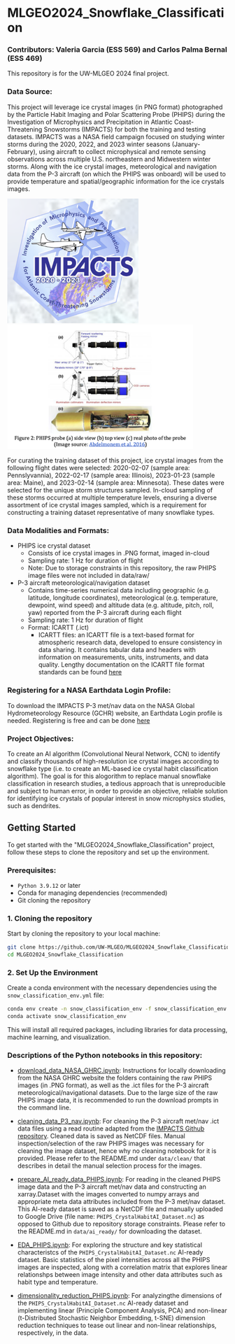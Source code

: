 # MLGEO2024_Snowflake_Classification
### Contributors: Valeria Garcia (ESS 569) and Carlos Palma Bernal (ESS 469)

This repository is for the UW-MLGEO 2024 final project.

### **Data Source:**

This project will leverage ice crystal images (in PNG format) photographed by the Particle Habit Imaging and Polar Scattering Probe (PHIPS) during the Investigation of Microphysics and Precipitation in Atlantic Coast-Threatening Snowstorms (IMPACTS) for both the training and testing datasets. IMPACTS was a NASA field campaign focused on studying winter storms during the 2020, 2022, and 2023 winter seasons (January-February), using aircraft to collect microphysical and remote sensing observations across multiple U.S. northeastern and Midwestern winter storms. Along with the ice crystal images, meteorological and navigation data from the P-3 aircraft (on which the PHIPS was onboard) will be used to provide temperature and spatial/geographic information for the ice crystals images. 

<img src="https://github.com/UW-MLGEO/MLGEO2024_Snowflake_Classification/blob/main/IMPACTS_logo.png" alt="IMPACTS logo" width="300"> <img src="https://github.com/UW-MLGEO/MLGEO2024_Snowflake_Classification/blob/main/PHIPS_instrument.png" alt="PHIPS Instrument" width="425">

For curating the training dataset of this project, ice crystal images from the following flight dates were selected: 2020-02-07 (sample area: Pennslyvannia), 2022-02-17 (sample area: Illinois), 2023-01-23 (sample area: Maine), and 2023-02-14 (sample area: Minnesota). These dates were selected for the unique storm structures sampled. In-cloud sampling of these storms occurred at multiple temperature levels, ensuring a diverse assortment of ice crystal images sampled, which is a requirement for constructing a training dataset representative of many snowflake types. 

### **Data Modalities and Formats:**
* PHIPS ice crystal dataset
  * Consists of ice crystal images in .PNG format, imaged in-cloud
  * Sampling rate: 1 Hz for duration of flight
  * Note: Due to storage constraints in this repository, the raw PHIPS image files were not included in data/raw/
* P-3 aircraft meteorological/navigation dataset
  * Contains time-series numerical data including geographic (e.g. latitude, longitude coordinates), meteorological (e.g. temperature, dewpoint, wind speed) and altitude data (e.g. altitude, pitch, roll, yaw) reported from the P-3 aircraft during each flight
  * Sampling rate: 1 Hz for duration of flight
  * Format: ICARTT (.ict)
    * ICARTT files: an ICARTT file is a text-based format for atmospheric research data, developed to ensure consistency in data sharing. It contains tabular data and headers with information on measurements, units, instruments, and data quality. Lengthy documentation on the ICARTT file format standards can be found [here](https://www.earthdata.nasa.gov/s3fs-public/imported/ESDS-RFC-029v2.pdf)

### **Registering for a NASA Earthdata Login Profile:**

To download the IMPACTS P-3 met/nav data on the NASA Global Hydrometeorology Resource (GCHR) website, an Earthdata Login profile is needed. Registering is free and can be done [here](https://urs.earthdata.nasa.gov/users/new?client_id=OLpAZlE4HqIOMr0TYqg7UQ&redirect_uri=https%3A%2F%2Fd53njncz5taqi.cloudfront.net%2Furs_callback&response_type=code&state=https%3A%2F%2Fsearch.earthdata.nasa.gov%2Fsearch%3Fq%3Dp3metnavimpacts%26ee%3Dprod)

### **Project Objectives:**
To create an AI algorithm (Convolutional Neural Network, CCN) to identify and classify thousands of high-resolution ice crystal images according to snowflake type (i.e. to create an ML-based ice crystal habit classification algorithm). The goal is for this alogorithm to replace manual snowflake classification in research studies, a tedious approach that is unreproducible and subject to human error, in order to provide an objective, reliable solution for identifying ice crystals of popular interest in snow microphysics studies, such as dendrites. 

## Getting Started 

To get started with the "MLGEO2024_Snowflake_Classification" project, follow these steps to clone the repository and set up the environment.

### **Prerequisites:**
* `Python 3.9.12` or later
* Conda for managing dependencies (recommended)
* Git cloning the repository

### **1. Cloning the repository**
Start by cloning the repository to your local machine:
```bash 
git clone https://github.com/UW-MLGEO/MLGEO2024_Snowflake_Classification.git
cd MLGEO2024_Snowflake_Classification
```
### **2. Set Up the Environment**
Create a conda environment with the necessary dependencies using the `snow_classification_env.yml` file:
```bash 
conda env create -n snow_classification_env -f snow_classification_env.yml
conda activate snow_classification_env
```
This will install all required packages, including libraries for data processing, machine learning, and visualization.


### **Descriptions of the Python notebooks in this repository:**
- [download_data_NASA_GHRC.ipynb](https://github.com/UW-MLGEO/MLGEO2024_Snowflake_Classification/blob/main/notebooks/download_data_NASA_GHRC.ipynb): Instructions for locally downloading from the NASA GHRC website the folders containing the raw PHIPS images (in .PNG format), as well as the .ict files for the P-3 aircraft meteorological/navigational datasets. Due to the large size of the raw PHIPS image data, it is recommended to run the download prompts in the command line.
  
- [cleaning_data_P3_nav.ipynb](https://github.com/UW-MLGEO/MLGEO2024_Snowflake_Classification/blob/main/notebooks/cleaning_data_P3_nav.ipynb): For cleaning the P-3 aircraft met/nav .ict data files using a read routine adapted from the [IMPACTS Github repository](https://github.com/joefinlon/impacts_tools.git). Cleaned data is saved as NetCDF files. Manual inspection/selection of the raw PHIPS images was necessary for cleaning the image dataset, hence why no cleaning notebook for it is provided. Please refer to the README.md under `data/clean/` that describes in detail the manual selection process for the images.
  
- [prepare_AI_ready_data_PHIPS.ipynb](https://github.com/UW-MLGEO/MLGEO2024_Snowflake_Classification/blob/main/notebooks/prepare_AI_ready_data_PHIPS.ipynb): For reading in the cleaned PHIPS image data and the P-3 aircraft met/nav data and constructing an xarray.Dataset with the images converted to numpy arrays and appropriate meta data attributes included from the P-3 met/nav dataset. This AI-ready dataset is saved as a NetCDF file and manually uploaded to Google Drive (file name: `PHIPS_CrystalHabitAI_Dataset.nc`) as opposed to Github due to repository storage constraints. Please refer to the README.md in `data/ai_ready/` for downloading the dataset.
  
- [EDA_PHIPS.ipynb](https://github.com/UW-MLGEO/MLGEO2024_Snowflake_Classification/blob/main/notebooks/EDA_PHIPS.ipynb): For exploring the structure and key statistical characteristcs of the `PHIPS_CrystalHabitAI_Dataset.nc` AI-ready dataset. Basic statistics of the pixel intensities across all the PHIPS images are inspected, along with a correlation matrix that explores linear relationshps between image intensity and other data attributes such as habit type and temperature.
  
- [dimensionality_reduction_PHIPS.ipynb](https://github.com/UW-MLGEO/MLGEO2024_Snowflake_Classification/blob/main/notebooks/dimensionality_reduction_PHIPS.ipynb): For analyzingthe dimensions of the `PHIPS_CrystalHabitAI_Dataset.nc` AI-ready dataset and implementing linear (Principle Component Analysis, PCA) and non-linear (t-Distributed Stochastic Neighbor Embedding, t-SNE) dimension reduction techniques to tease out linear and non-linear relationships, respectively, in the data.
